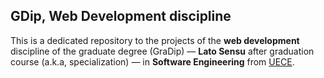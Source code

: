 ## GDip, Web Development discipline

This is a dedicated repository to the projects of the **web development** discipline of the graduate degree (GraDip) ― **Lato Sensu** after graduation course (a.k.a, specialization) ― in **Software Engineering** from [UECE](http://www.uece.br).